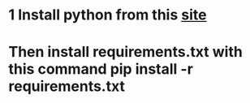 <h1>1 Install python from this <a href='https://www.python.org/downloads/'>site </a></h1>
<h1>Then install requirements.txt with this command pip install -r requirements.txt</h1>
